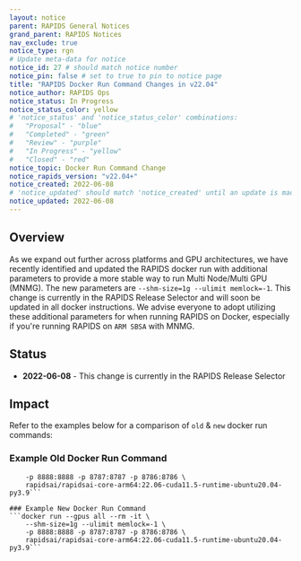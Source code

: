 ```yaml
---
layout: notice
parent: RAPIDS General Notices
grand_parent: RAPIDS Notices
nav_exclude: true
notice_type: rgn
# Update meta-data for notice
notice_id: 27 # should match notice number
notice_pin: false # set to true to pin to notice page
title: "RAPIDS Docker Run Command Changes in v22.04"
notice_author: RAPIDS Ops
notice_status: In Progress
notice_status_color: yellow
# 'notice_status' and 'notice_status_color' combinations:
#   "Proposal" - "blue"
#   "Completed" - "green"
#   "Review" - "purple"
#   "In Progress" - "yellow"
#   "Closed" - "red"
notice_topic: Docker Run Command Change
notice_rapids_version: "v22.04+"
notice_created: 2022-06-08
# 'notice_updated' should match 'notice_created' until an update is made
notice_updated: 2022-06-08
---
```


## Overview

As we expand out further across platforms and GPU architectures, we have 
recently identified and updated the RAPIDS docker run with additional 
parameters to provide a more stable way to run Multi Node/Multi GPU (MNMG). 
The new parameters are `--shm-size=1g --ulimit memlock=-1`.  This change is 
currently in the RAPIDS Release Selector and will soon be updated in all 
docker instructions.  We advise everyone to adopt utilizing these additional 
parameters for when running RAPIDS on Docker, especially if you're running 
RAPIDS on `ARM SBSA` with MNMG.

## Status

- **2022-06-08** - This change is currently in the RAPIDS Release Selector

## Impact

Refer to the examples below for a comparison of `old` & `new` docker run commands:

### Example Old Docker Run Command
```docker run --gpus all --rm -it \
    -p 8888:8888 -p 8787:8787 -p 8786:8786 \
    rapidsai/rapidsai-core-arm64:22.06-cuda11.5-runtime-ubuntu20.04-py3.9```

### Example New Docker Run Command	
```docker run --gpus all --rm -it \
    --shm-size=1g --ulimit memlock=-1 \
    -p 8888:8888 -p 8787:8787 -p 8786:8786 \
    rapidsai/rapidsai-core-arm64:22.06-cuda11.5-runtime-ubuntu20.04-py3.9```